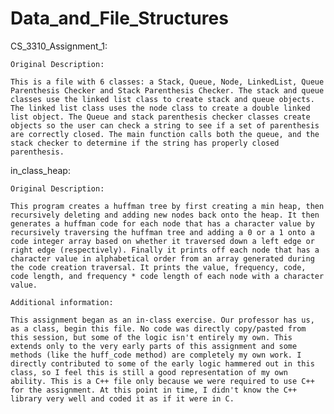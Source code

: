 # Data_and_File_Structures

CS_3310_Assignment_1:

	Original Description: 

	This is a file with 6 classes: a Stack, Queue, Node, LinkedList, Queue Parenthesis Checker and Stack Parenthesis Checker. The stack and queue classes use the linked list class to create stack and queue objects. The linked list class uses the node class to create a double linked list object. The Queue and stack parenthesis checker classes create objects so the user can check a string to see if a set of parenthesis are correctly closed. The main function calls both the queue, and the stack checker to determine if the string has properly closed parenthesis.




in_class_heap:

	Original Description: 
	
	This program creates a huffman tree by first creating a min heap, then recursively deleting and adding new nodes back onto the heap. It then generates a huffman code for each node that has a character value by recursively traversing the huffman tree and adding a 0 or a 1 onto a code integer array based on whether it traversed down a left edge or right edge (respectively). Finally it prints off each node that has a character value in alphabetical order from an array generated during the code creation traversal. It prints the value, frequency, code, code length, and frequency * code length of each node with a character value.
    
	Additional information:
	
	This assignment began as an in-class exercise. Our professor has us, as a class, begin this file. No code was directly copy/pasted from this session, but some of the logic isn't entirely my own. This extends only to the very early parts of this assignment and some methods (like the huff_code method) are completely my own work. I directly contributed to some of the early logic hammered out in this class, so I feel this is still a good representation of my own ability. This is a C++ file only because we were required to use C++ for the assignment. At this point in time, I didn't know the C++ library very well and coded it as if it were in C.
